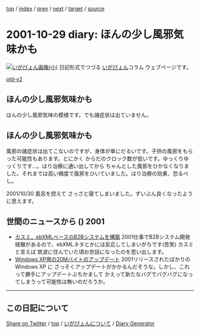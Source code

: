 [top](https://igapyon.github.io/diary/) 
 / [index](https://igapyon.github.io/diary/2001/index.html) 
 / [prev](https://igapyon.github.io/diary/2001/ig011028.html) 
 / [next](https://igapyon.github.io/diary/2001/ig011030.html) 
 / [target](https://igapyon.github.io/diary/2001/ig011029.html) 
 / [source](https://github.com/igapyon/diary/blob/gh-pages/2001/ig011029.html.src.md) 

2001-10-29 diary: ほんの少し風邪気味かも
=====================================================================================================
[![いがぴょん画像(小)](https://igapyon.github.io/diary/images/iga200306s.jpg "いがぴょん")](https://igapyon.github.io/diary/memo/memoigapyon.html) 日記形式でつづる [いがぴょん](https://igapyon.github.io/diary/memo/memoigapyon.html)コラム ウェブページです。

[old-v2](ig011029-orig.html)

## ほんの少し風邪気味かも

ほんの少し風邪気味の模様です。でも諸症状は出ていません。


## ほんの少し風邪気味かも

風邪の諸症状は出てこないのですが、身体が単にだるいです。子供の風邪をもらった可能性もあります。とにかく からだのクロック数が低いです。ゆっくりゆっくりです…。はり治療に通い出してから ちゃんとした風邪をひかなくなりました。それまでは高い頻度で風邪をひいていました。はり治療の効果、恐るべし。

2001/10/30 風呂を控えて さっさと寝てしまいました。ずいぶん良くなったように思えます。

## 世間のニュースから () 2001

* [カスミ，ebXMLベースのB2Bシステムを構築](http://www.zdnet.co.jp/enterprise/0110/26/01102621.html)  2001仕事でB2Bシステム開発経験があるので、ebXMLネタとかには反応してしまいがちです(苦笑) カスミと言えば 筑波に住んでいた頃お世話になったのを思い出します。
* [Windows XP用の20Mバイトのアップデート](http://www.zdnet.co.jp/news/0110/27/b_1026_04.html)  2001リリースされたばかりの Windows XP に さっそくアップデートがかかるんだそうな。しかし、これって勝手にアップデートぶちかまして かえって新たなバグでバグバグになってしまうって可能性は無いのだろうか。

----------------------------------------------------------------------------------------------------

## この日記について

[Share on Twitter](https://twitter.com/intent/tweet?hashtags=igapyon%2Cdiary%2C%E3%81%84%E3%81%8C%E3%81%B4%E3%82%87%E3%82%93&text=%E3%81%BB%E3%82%93%E3%81%AE%E5%B0%91%E3%81%97%E9%A2%A8%E9%82%AA%E6%B0%97%E5%91%B3%E3%81%8B%E3%82%82&url=https%3A%2F%2Figapyon.github.io%2Fdiary%2F2001%2Fig011029.html) / [top](https://igapyon.github.io/diary/) / [いがぴょんについて](https://igapyon.github.io/diary/memo/memoigapyon.html) / [Diary Generator](https://github.com/igapyon/igapyonv3)
